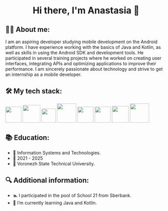 <h1 align="center">Hi there, I'm Anastasia 👋</h1>

## 👩‍💻 About me:
I am an aspiring developer studying mobile development on the Android platform. I have experience working with the basics of Java and Kotlin, as well as skills in using the Android SDK and development tools. He participated in several training projects where he worked on creating user interfaces, integrating APIs and optimizing applications to improve their performance. I am sincerely passionate about technology and strive to get an internship as a mobile developer.

## 🛠 My tech stack:
<img src="https://user-images.githubusercontent.com/25181517/192106070-46255bcf-65e6-4c6b-a296-bf8d0d8fb2a7.png" width="50" /> <img src="https://user-images.githubusercontent.com/25181517/121405384-444d7300-c95d-11eb-959f-913020d3bf90.png" width="55" />  <img src="https://user-images.githubusercontent.com/25181517/185062810-7ee0c3d2-17f2-4a98-9d8a-a9576947692b.png" width="44" />  <img src="https://user-images.githubusercontent.com/25181517/117201156-9a724800-adec-11eb-9a9d-3cd0f67da4bc.png" width="60" /> <img src="https://user-images.githubusercontent.com/25181517/192108372-f71d70ac-7ae6-4c0d-8395-51d8870c2ef0.png" width="50" /> <img src="https://github.com/marwin1991/profile-technology-icons/assets/136815194/82df4543-236b-4e45-9604-5434e3faab17" width="50" /> <img src="https://user-images.githubusercontent.com/25181517/117208740-bfb78400-adf5-11eb-97bb-09072b6bedfc.png" width="52" /> <img src="https://user-images.githubusercontent.com/25181517/183896128-ec99105a-ec1a-4d85-b08b-1aa1620b2046.png" width="60" />

## 📚 Education:
- 📖 Information Systems and Technologies.
- 📆 2021 - 2025
- 📍 Voronezh State Technical University.

## 🔍 Additional information:
- 🏊 I participated in the pool of School 21 from Sberbank.
- 🌱 I’m currently learning Java and Kotlin.
